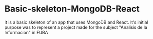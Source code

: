 # Basic-skeleton-MongoDB-React
It is a basic skeleton of an app that uses MongoDB and React. It's initial purpose was to represent a project made for the subject "Analisis de la Informacion" in FUBA 
